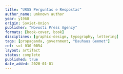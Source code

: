 ```yaml
---
title: "URSS Perguntas e Respostas"
author_name: unknown author
year: y1960
origin: Soviet-Union
publisher: "Novosti Press Agency"
formats: [book-cover, book]
disciplines: [graphic-design, typography, lettering]
tags: [propaganda, government, "Bauhaus Geomet"]
ref: sol-030-0054
layout: artifact
status: complete
published: true
date_added: 2020-01-01
---
```

